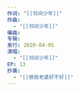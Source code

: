 ```yaml
---
作词: "[[邻间少年]]"
作曲:
  - "[[邻间少年]]"
编曲: 
专辑: 
发行: 2020-04-05
演唱:
  - "[[邻间少年]]"
EP: 13
抄袭:
  - "[[做我老婆好不好]]"
---
```

